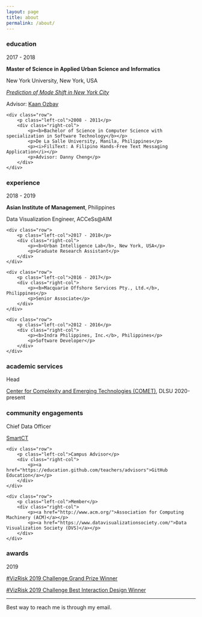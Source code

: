 ```yaml
---
layout: page
title: about
permalink: /about/
---
```


<section>
	<h3 class="row subheading">education</h3>
	<div class="row">
		<span class="left-col">2017 - 2018</span>
		<div class="right-col">
			<p><b>Master of Science in Applied Urban Science and Informatics</b></p>
			<p>New York University, New York, USA</p>
			<p><i><a href="https://cuspcapstones.github.io/Prediction-of-Mode-Shift-in-Cities-Based-on-Trip-Cost-Duration_2018/" target="_blank">Prediction of Mode Shift in New York City</a></i></p>
			<p>Advisor: <a href="https://engineering.nyu.edu/faculty/kaan-ozbay" target="_blank">Kaan Ozbay</a></p>
		</div>
	</div>

	<div class="row">
		<p class="left-col">2008 - 2011</p>
		<div class="right-col">
			<p><b>Bachelor of Science in Computer Science with specialization in Software Technology</b></p>
			<p>De La Salle University, Manila, Philippines</p>
			<p><i>FiliText: A Filipino Hands-Free Text Messaging Application</i></p>
			<p>Advisor: Danny Cheng</p>
		</div>
	</div>
</section>

<section>
	<h3 class="row subheading">experience</h3>
	<div class="row">
		<p class="left-col">2018 - 2019</p>
		<div class="right-col">
			<p><b>Asian Institute of Management</b>, Philippines</p>
			<p>Data Visualization Engineer, ACCeSs@AIM</p>
		</div>
	</div>

	<div class="row">
		<p class="left-col">2017 - 2018</p>
		<div class="right-col">
			<p><b>Urban Intelligence Lab</b>, New York, USA</p>
			<p>Graduate Research Assistant</p>
		</div>
	</div>

	<div class="row">
		<p class="left-col">2016 - 2017</p>
		<div class="right-col">
			<p><b>Macquarie Offshore Services Pty., Ltd.</b>, Philippines</p>
			<p>Senior Associate</p>
		</div>
	</div>

	<div class="row">
		<p class="left-col">2012 - 2016</p>
		<div class="right-col">
			<p><b>Indra Philippines, Inc.</b>, Philippines</p>
			<p>Software Developer</p>
		</div>
	</div>
</section>

<section>
	<h3 class="row subheading">academic services</h3>
	<div class="row">
		<p class="left-col">Head</p>
		<div class="right-col">
			<p><a href="https://comet.dlsu.edu.ph/">Center for Complexity and Emerging Technologies (COMET)</a>, DLSU 2020-present</p>
		</div>
	</div>
</section>

<section>
	<h3 class="row subheading">community engagements</h3>
	<div class="row">
		<p class="left-col">Chief Data Officer</p>
		<div class="right-col">
			<p><a href="https://smartct.org/">SmartCT</a></p>
		</div>
	</div>

	<div class="row">
		<p class="left-col">Campus Advisor</p>
		<div class="right-col">
			<p><a href="https://education.github.com/teachers/advisors">GitHub Education</a></p>
		</div>
	</div>

	<div class="row">
		<p class="left-col">Member</p>
		<div class="right-col">
			<p><a href="http://www.acm.org/">Association for Computing Machinery (ACM)</a></p>
			<p><a href="https://www.datavisualizationsociety.com/">Data Visualization Society (DVS)</a></p>
		</div>
	</div>
</section>

<section>
	<h3 class="row subheading">awards</h3>
	<div class="row">
		<p class="left-col">2019</p>
		<div class="right-col">
			<p><a href="https://blogs.worldbank.org/opendata/visualizing-risk-announcing-winners-vizrisk-2019-challenge">#VizRisk 2019 Challenge Grand Prize Winner</a></p>
			<p><a href="https://blogs.worldbank.org/opendata/visualizing-risk-announcing-winners-vizrisk-2019-challenge">#VizRisk 2019 Challenge Best Interaction Design Winner</a></p>
		</div>
	</div>
</section>

<hr/>

<div class="contacticon center">
	<a href="mailto:unisse.chua@dlsu.edu.ph"><i class="fa fa-envelope-square"></i></a>
	<a href="https://github.com/unissechua" target="_blank"><i class="fa fa-github-square"></i></a>
	<a href="https://www.linkedin.com/in/unisse.chua" target="_blank"><i class="fa fa-linkedin-square"></i></a>
	<a href="https://twitter.com/sushixuni" target="_blank"><i class="fa fa-twitter-square"></i></a>
	<a href="https://scholar.google.com/citations?user=8Y7eGBsAAAAJ&hl=en" target="_blank"><i class="ai ai-google-scholar-square"></i></a>
	<a href="https://orcid.org/0000-0001-7467-214X" target="_blank"><i class="ai ai-orcid"></i></a>
</div>
<div class="col three caption">
	Best way to reach me is through my email.
</div>
